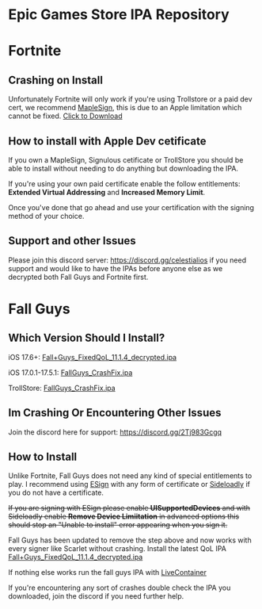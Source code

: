 # Epic Games Store IPA Repository

# Fortnite

## Crashing on Install
Unfortunately Fortnite will only work if you're using Trollstore or a paid dev cert, we recommend [MapleSign](https://maplesign.ca/),  this is due to an Apple limitation which cannot be fixed.
[Click to Download](https://github.com/atellies/EpicGamesStoreIPA/releases/download/meow/Fortnite_31.00.1_QoL.ipa)
## How to install with Apple Dev cetificate 
If you own a MapleSign, Signulous cetificate or TrollStore you should be able to install without needing to do anything but downloading the IPA.

If you're using your own paid certificate enable the follow entitlements:
**Extended Virtual Addressing** and **Increased Memory Limit**.

Once you've done that go ahead and use your certification with the signing method of your choice.

## Support and other Issues
Please join this discord server: https://discord.gg/celestialios if you need support and would like to have the IPAs before anyone else as we decrypted both Fall Guys and Fortnite first.

# Fall Guys

## Which Version Should I Install?

iOS 17.6+: [Fall+Guys_FixedQoL_11.1.4_decrypted.ipa](https://github.com/atellies/EpicGamesStoreIPA/releases/download/meow/Fall+Guys_FixedQoL_11.1.4_decrypted.ipa)

iOS 17.0.1-17.5.1: [FallGuys_CrashFix.ipa](https://github.com/atellies/EpicGamesStoreIPA/releases/download/meow/FallGuys_CrashFix.ipa)

TrollStore: [FallGuys_CrashFix.ipa](https://github.com/atellies/EpicGamesStoreIPA/releases/download/meow/FallGuys_CrashFix.ipa)

## Im Crashing Or Encountering Other Issues
Join the discord here for support: https://discord.gg/2Tj983Gcgq

## How to Install
Unlike Fortnite, Fall Guys does not need any kind of special entitlements to play.
I recommend using [ESign](https://esign.yyyue.xyz/) with any form of certificate or [Sideloadly](https://sideloadly.io/) if you do not have a certificate.

~~If you are signing with ESign please enable **UISupportedDevices** and with Sideloadly enable **Remove Device Limiitation** in advanced options this should stop an "Unable to install" error appearing when you sign it.~~

Fall Guys has been updated to remove the step above and now works with every signer like Scarlet without crashing. Install the latest QoL IPA [Fall+Guys_FixedQoL_11.1.4_decrypted.ipa](https://github.com/atellies/EpicGamesStoreIPA/releases/download/meow/Fall+Guys_FixedQoL_11.1.4_decrypted.ipa)

If nothing else works run the fall guys IPA with [LiveContainer](https://github.com/khanhduytran0/LiveContainer)

If you're encountering any sort of crashes double check the IPA you downloaded, join the discord if you need further help.
